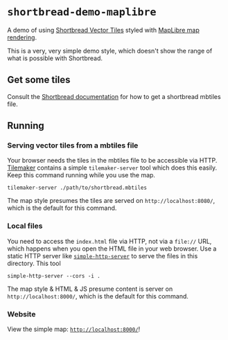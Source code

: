 # `shortbread-demo-maplibre`

A demo of using [Shortbread Vector Tiles](https://shortbread-tiles.org/) styled with [MapLibre map rendering](https://maplibre.org/).

This is a very, very simple demo style, which doesn't show the range of what is possible with Shortbread.

## Get some tiles

Consult the [Shortbread documentation](https://shortbread-tiles.org/) for how to get a shortbread mbtiles file.

## Running

### Serving vector tiles from a mbtiles file

Your browser needs the tiles in the mbtiles file to be accessible via HTTP. [Tilemaker](https://tilemaker.org/) contains a simple `tilemaker-server` tool which does this easily. Keep this command running while you use the map.

    tilemaker-server ./path/to/shortbread.mbtiles

The map style presumes the tiles are served on `http://localhost:8080/`, which is the default for this command.

### Local files

You need to access the `index.html` file via HTTP, not via a `file://` URL, which happens when you open the HTML file in your web browser. Use a static HTTP server like [`simple-http-server`](https://github.com/TheWaWaR/simple-http-server) to serve the files in this directory. This tool

    simple-http-server --cors -i .

The map style & HTML & JS presume content is server on `http://localhost:8000/`, which is the default for this command.

### Website

View the simple map: [`http://localhost:8000/`](http://localhost:8000/)!
